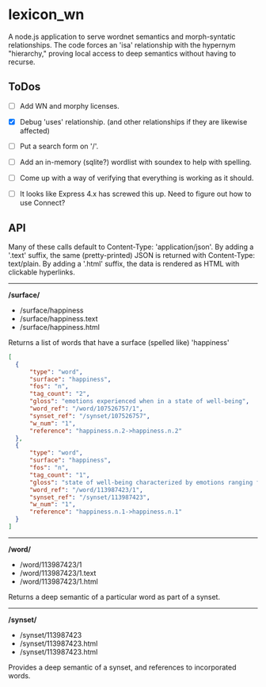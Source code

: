 # lexicon_wn
 A node.js application to serve wordnet semantics and morph-syntatic relationships.
 The code forces an 'isa' relationship with the hypernym "hierarchy," proving local access to deep semantics without having to recurse.

## ToDos

- [ ] Add WN and morphy licenses.

- [x] Debug 'uses' relationship. (and other relationships if they are likewise affected)

- [ ] Put a search form on '/'.

- [ ] Add an in-memory (sqlite?) wordlist with soundex to help with spelling.

- [ ] Come up with a way of verifying that everything is working as it should.

- [ ] It looks like Express 4.x has screwed this up. Need to figure out how to use Connect?


## API

Many of these calls default to Content-Type: 'application/json'.
By adding a '.text' suffix, the same (pretty-printed) JSON is returned with Content-Type: text/plain.
By adding a '.html' suffix, the data is rendered as HTML with clickable hyperlinks.

-----
**/surface/**
* /surface/happiness
* /surface/happiness.text
* /surface/happiness.html

Returns a list of words that have a surface (spelled like) 'happiness'

```json
[
  {
	  "type": "word",
	  "surface": "happiness",
	  "fos": "n",
	  "tag_count": "2",
	  "gloss": "emotions experienced when in a state of well-being",
	  "word_ref": "/word/107526757/1",
	  "synset_ref": "/synset/107526757",
	  "w_num": "1",
	  "reference": "happiness.n.2->happiness.n.2"
  },
  {
	  "type": "word",
	  "surface": "happiness",
	  "fos": "n",
	  "tag_count": "1",
	  "gloss": "state of well-being characterized by emotions ranging from contentment to intense joy",
	  "word_ref": "/word/113987423/1",
	  "synset_ref": "/synset/113987423",
	  "w_num": "1",
	  "reference": "happiness.n.1->happiness.n.1"
  }
]
```
 

-----
**/word/**
* /word/113987423/1
* /word/113987423/1.text
* /word/113987423/1.html

Returns a deep semantic of a particular word as part of a synset.

-----
**/synset/**
* /synset/113987423
* /synset/113987423.html
* /synset/113987423.html

Provides a deep semantic of a synset, and references to incorporated words.


